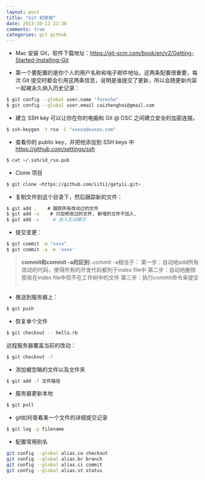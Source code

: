 ```yaml
---
layout: post
title: "Git 初使用"
date: 2013-10-11 22:30
comments: true
categories: git github
---
```


- Mac 安装 Git，软件下载地址：<https://git-scm.com/book/en/v2/Getting-Started-Installing-Git>

- 第一个要配置的是你个人的用户名称和电子邮件地址。这两条配置很重要，每次 Git 提交时都会引用这两条信息，说明是谁提交了更新，所以会随更新内容一起被永久纳入历史记录： 

```sh
$ git config --global user.name "forecho"
$ git config --global user.email caizhenghai@gmail.com
```

- 建立 SSH key 可以让你在你的电脑和 Git @ OSC 之间建立安全的加密连接。

```sh
$ ssh-keygen -t rsa -C "xxxxx@xxxxx.com"
```

- 查看你的 public key，并把他添加到 SSH keys 中 <https://github.com/settings/ssh>

```sh
$ cat ~/.ssh/id_rsa.pub
```

- Clone 项目

```sh
$ git clone <https://github.com/iiYii/getyii.git>
```

- 复制文件到这个目录下，然后跟踪新的文件：

```sh
$ git add .    # 跟踪所有改动过的文件
$ git add -u    # 只加修改过的文件, 新增的文件不加入.
$ git add -i     # 进入互动模式
```

- 提交变更：

```sh
$ git commit -m "xxxx"
$ git commit -a -m 'xxxx'
```

>**commit和commit -a的区别:**
commit -a相当于：
第一步：自动地add所有改动的代码，使得所有的开发代码都列于index file中
第二步：自动地删除那些在index file中但不在工作树中的文件
第三步：执行commit命令来提交 ​

- 推送到服务器上：

```sh
$ git push
```

- 恢复单个文件

```sh
$ git checkout -- hello.rb
```

远程服务器覆盖当前的改动：

```sh
$ git checkout -f
```

- 添加被忽略的文件以及文件夹

```sh
$ git add -f 文件路径
```

- 服务器更新本地

```sh
$ git pull
```

- git如何查看某一个文件的详细提交记录

```sh
$ git log -p filename
```


- 配置常用别名

```sh
git config --global alias.co checkout
git config --global alias.br branch
git config --global alias.ci commit
git config --global alias.st status
```
